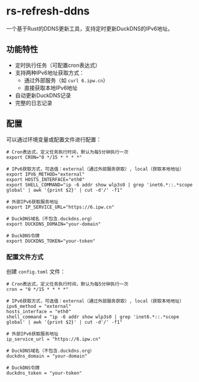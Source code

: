 # rs-refresh-ddns

一个基于Rust的DDNS更新工具，支持定时更新DuckDNS的IPv6地址。

## 功能特性

- 定时执行任务（可配置cron表达式）
- 支持两种IPv6地址获取方式：
  - 通过外部服务（如 `curl 6.ipw.cn`）
  - 直接获取本地IPv6地址
- 自动更新DuckDNS记录
- 完整的日志记录

## 配置

可以通过环境变量或配置文件进行配置：
```shell
# Cron表达式，定义任务执行时间，默认为每5分钟执行一次
export CRON="0 */15 * * * *"

# IPv6获取方式，可选值：external（通过外部服务获取）, local（获取本地地址）
export IPV6_METHOD="external"
export HOSTS_INTERFACE="eth0"
export SHELL_COMMAND="ip -6 addr show wlp3s0 | grep 'inet6.*::.*scope global' | awk '{print $2}' | cut -d'/' -f1"

# 外部IPv6获取服务地址
export IP_SERVICE_URL="https://6.ipw.cn"

# DuckDNS域名（不包含.duckdns.org）
export DUCKDNS_DOMAIN="your-domain"

# DuckDNS令牌
export DUCKDNS_TOKEN="your-token"
```


### 配置文件方式

创建 `config.toml` 文件：
```
# Cron表达式，定义任务执行时间，默认为每5分钟执行一次
cron = "0 */15 * * * *"

# IPv6获取方式，可选值：external（通过外部服务获取）, local（获取本地地址）
ipv6_method = "external"
hosts_interface = "eth0"
shell_command = "ip -6 addr show wlp3s0 | grep 'inet6.*::.*scope global' | awk '{print $2}' | cut -d'/' -f1"

# 外部IPv6获取服务地址
ip_service_url = "https://6.ipw.cn"

# DuckDNS域名（不包含.duckdns.org）
duckdns_domain = "your-domain"

# DuckDNS令牌
duckdns_token = "your-token"
```

